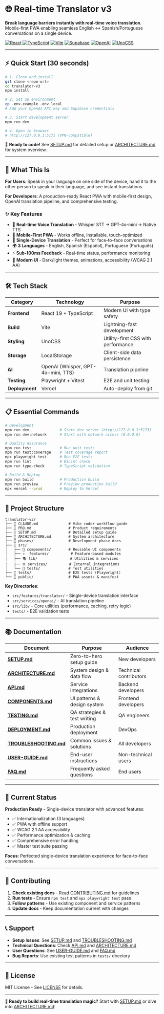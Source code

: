 # 🌐 Real-time Translator v3

**Break language barriers instantly with real-time voice translation.**  
Mobile-first PWA enabling seamless English ↔ Spanish/Portuguese conversations on a single device.

[![React](https://img.shields.io/badge/React-19-61DAFB?logo=react)](https://react.dev/)
[![TypeScript](https://img.shields.io/badge/TypeScript-5.5-3178C6?logo=typescript)](https://www.typescriptlang.org/)
[![Vite](https://img.shields.io/badge/Vite-5.4-646CFF?logo=vite)](https://vitejs.dev/)
[![Supabase](https://img.shields.io/badge/Supabase-2.50-3ECF8E?logo=supabase)](https://supabase.com/)
[![OpenAI](https://img.shields.io/badge/OpenAI-5.8-412991?logo=openai)](https://openai.com/)
[![UnoCSS](https://img.shields.io/badge/UnoCSS-66.3-4C4C4C?logo=css3)](https://unocss.dev/)

---

## ⚡ Quick Start (30 seconds)

```bash
# 1. Clone and install
git clone <repo-url>
cd translator-v3
npm install

# 2. Set up environment
cp .env.example .env.local
# Add your OpenAI API key and Supabase credentials

# 3. Start development server
npm run dev

# 4. Open in browser
# http://127.0.0.1:5173 (VPN-compatible)
```

🎯 **Ready to code!** See [SETUP.md](./docs/development/SETUP.md) for detailed setup or [ARCHITECTURE.md](./docs/technical/ARCHITECTURE.md) for system overview.

---

## 🚀 What This Is

**For Users**: Speak in your language on one side of the device, hand it to the other person to speak in their language, and see instant translations.

**For Developers**: A production-ready React PWA with mobile-first design, OpenAI translation pipeline, and comprehensive testing.

### ✨ Key Features
- 🎤 **Real-time Voice Translation** - Whisper STT → GPT-4o-mini → Native TTS
- 📱 **Mobile-First PWA** - Works offline, installable, touch-optimized
- 🔄 **Single-Device Translation** - Perfect for face-to-face conversations
- 🌍 **3 Languages** - English, Spanish (Español), Portuguese (Português)
- ⚡ **Sub-100ms Feedback** - Real-time status, performance monitoring
- 🎨 **Modern UI** - Dark/light themes, animations, accessibility (WCAG 2.1 AA)

---

## 🛠️ Tech Stack

| Category | Technology | Purpose |
|----------|------------|---------|
| **Frontend** | React 19 + TypeScript | Modern UI with type safety |
| **Build** | Vite | Lightning-fast development |
| **Styling** | UnoCSS | Utility-first CSS with performance |
| **Storage** | LocalStorage | Client-side data persistence |
| **AI** | OpenAI (Whisper, GPT-4o-mini, TTS) | Translation pipeline |
| **Testing** | Playwright + Vitest | E2E and unit testing |
| **Deployment** | Vercel | Auto-deploy from git |

---

## 📋 Essential Commands

```bash
# Development
npm run dev              # Start dev server (http://127.0.0.1:5173)
npm run dev:network      # Start with network access (0.0.0.0)

# Quality Assurance  
npm run test             # Run unit tests
npm run test:coverage    # Test coverage report
npx playwright test      # Run E2E tests
npm run lint             # ESLint check
npm run type-check       # TypeScript validation

# Build & Deploy
npm run build            # Production build
npm run preview          # Preview production build
npx vercel --prod        # Deploy to Vercel
```

---

## 📁 Project Structure

```
translator-v3/
├── 📄 CLAUDE.md              # Vibe coder workflow guide
├── 📄 PRD.md                 # Product requirements
├── 📄 SETUP.md               # Detailed setup guide
├── 📄 ARCHITECTURE.md        # System architecture
├── 📄 phases/                # Development phase docs
├── 🔧 src/
│   ├── 🎨 components/        # Reusable UI components
│   ├── ⚛️  features/          # Feature-based modules
│   ├── 📚 lib/               # Utilities & services
│   ├── 🌐 services/          # External integrations
│   └── 🧪 tests/             # Test utilities
├── 🧪 tests/                 # E2E tests (Playwright)
└── 📱 public/                # PWA assets & manifest
```

**Key Directories:**
- `src/features/translator/` - Single-device translation interface
- `src/services/openai/` - AI translation pipeline  
- `src/lib/` - Core utilities (performance, caching, retry logic)
- `tests/` - E2E validation tests

---

## 📚 Documentation

| Document | Purpose | Audience |
|----------|---------|----------|
| **[SETUP.md](./docs/development/SETUP.md)** | Zero-to-hero setup guide | New developers |
| **[ARCHITECTURE.md](./docs/technical/ARCHITECTURE.md)** | System design & data flow | Technical contributors |
| **[API.md](./docs/technical/API.md)** | Service integrations | Backend developers |
| **[COMPONENTS.md](./docs/technical/COMPONENTS.md)** | UI patterns & design system | Frontend developers |
| **[TESTING.md](./docs/technical/TESTING.md)** | QA strategies & test writing | QA engineers |
| **[DEPLOYMENT.md](./docs/development/DEPLOYMENT.md)** | Production deployment | DevOps |
| **[TROUBLESHOOTING.md](./docs/development/TROUBLESHOOTING.md)** | Common issues & solutions | All developers |
| **[USER-GUIDE.md](./docs/user/USER-GUIDE.md)** | End-user instructions | Non-technical users |
| **[FAQ.md](./docs/user/FAQ.md)** | Frequently asked questions | End users |

---

## 🎯 Current Status

**Production Ready** - Single-device translator with advanced features:
- ✅ Internationalization (3 languages)
- ✅ PWA with offline support
- ✅ WCAG 2.1 AA accessibility
- ✅ Performance optimization & caching
- ✅ Comprehensive error handling
- ✅ Master test suite passing

**Focus**: Perfected single-device translation experience for face-to-face conversations.

---

## 🤝 Contributing

1. **Check existing docs** - Read [CONTRIBUTING.md](./CONTRIBUTING.md) for guidelines
2. **Run tests** - Ensure `npm test` and `npx playwright test` pass
3. **Follow patterns** - Use existing component and service patterns
4. **Update docs** - Keep documentation current with changes

---

## 📞 Support

- **Setup Issues**: See [SETUP.md](./docs/development/SETUP.md) and [TROUBLESHOOTING.md](./docs/development/TROUBLESHOOTING.md)
- **Technical Questions**: Check [API.md](./docs/technical/API.md) and [ARCHITECTURE.md](./docs/technical/ARCHITECTURE.md)  
- **User Questions**: See [USER-GUIDE.md](./docs/user/USER-GUIDE.md) and [FAQ.md](./docs/user/FAQ.md)
- **Bug Reports**: Use existing test patterns in `tests/` directory

---

## 📄 License

MIT License - See [LICENSE](./LICENSE) for details.

---

**🚀 Ready to build real-time translation magic?** Start with [SETUP.md](./SETUP.md) or dive into [ARCHITECTURE.md](./ARCHITECTURE.md)!